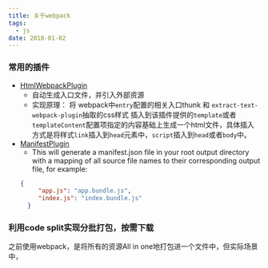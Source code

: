 ```yaml
---
title: 关于webpack
tags: 
  - js
date: 2018-01-02
---
```

### 常用的插件
- [HtmlWebpackPlugin](https://github.com/jantimon/html-webpack-plugin)
  - 自动生成入口文件，并引入外部资源
  - 实现原理： 将 webpack中`entry`配置的相关入口thunk  和  `extract-text-webpack-plugin`抽取的css样式   插入到该插件提供的`template`或者`templateContent`配置项指定的内容基础上生成一个html文件，具体插入方式是将样式`link`插入到`head`元素中，`script`插入到`head`或者`body`中。
- [ManifestPlugin](https://github.com/danethurber/webpack-manifest-plugin)
  - This will generate a manifest.json file in your root output directory with a mapping of all source file names to their corresponding output file, for example:
  ```json
  {
	   "app.js": "app.bundle.js",
	   "index.js": "index.bundle.js"
	}
  ```

### 利用code split实现分批打包，按需下载
之前使用webpack，是将所有的资源All in one地打包进一个文件中，但实际场景中，
```javascript
```